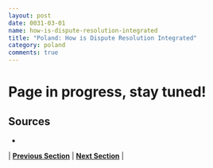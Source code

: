 ```yaml
---
layout: post
date: 0031-03-01
name: how-is-dispute-resolution-integrated
title: "Poland: How is Dispute Resolution Integrated"
category: poland
comments: true
---
```


# Page in progress, stay tuned!

Sources 
-- 
- 


| **[Previous Section](https://neo-project.github.io/global-blockchain-compliance-hub//poland/poland-smart-contracts.html)** | **[Next Section]( https://neo-project.github.io/global-blockchain-compliance-hub//poland/poland-nullify-smart-contracts.html)** |
